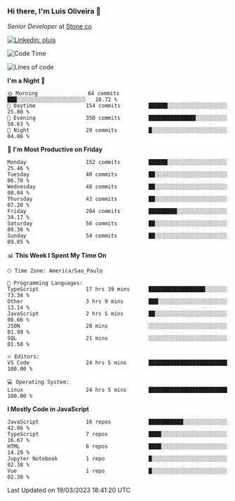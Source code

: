 ### Hi there, I'm Luis Oliveira 👋
*Senior Developer* at [Stone co](https://www.stone.com.br)  

[![Linkedin: oluis](https://img.shields.io/badge/-ooluis-blue?style=flat-square&logo=Linkedin&logoColor=white&link=https://www.linkedin.com/in/ooluis)](https://www.linkedin.com/in/ooluis/)

<!--START_SECTION:waka-->
![Code Time](http://img.shields.io/badge/Code%20Time-2%2C928%20hrs%206%20mins-blue)

![Lines of code](https://img.shields.io/badge/From%20Hello%20World%20I%27ve%20Written-341.7%20thousand%20lines%20of%20code-blue)

**I'm a Night 🦉** 

```text
🌞 Morning                64 commits          ███░░░░░░░░░░░░░░░░░░░░░░   10.72 % 
🌆 Daytime                154 commits         ██████░░░░░░░░░░░░░░░░░░░   25.80 % 
🌃 Evening                350 commits         ███████████████░░░░░░░░░░   58.63 % 
🌙 Night                  29 commits          █░░░░░░░░░░░░░░░░░░░░░░░░   04.86 % 
```
📅 **I'm Most Productive on Friday** 

```text
Monday                   152 commits         ██████░░░░░░░░░░░░░░░░░░░   25.46 % 
Tuesday                  40 commits          ██░░░░░░░░░░░░░░░░░░░░░░░   06.70 % 
Wednesday                48 commits          ██░░░░░░░░░░░░░░░░░░░░░░░   08.04 % 
Thursday                 43 commits          ██░░░░░░░░░░░░░░░░░░░░░░░   07.20 % 
Friday                   204 commits         █████████░░░░░░░░░░░░░░░░   34.17 % 
Saturday                 56 commits          ██░░░░░░░░░░░░░░░░░░░░░░░   09.38 % 
Sunday                   54 commits          ██░░░░░░░░░░░░░░░░░░░░░░░   09.05 % 
```


📊 **This Week I Spent My Time On** 

```text
🕑︎ Time Zone: America/Sao_Paulo

💬 Programming Languages: 
TypeScript               17 hrs 39 mins      ██████████████████░░░░░░░   73.34 % 
Other                    3 hrs 9 mins        ███░░░░░░░░░░░░░░░░░░░░░░   13.14 % 
JavaScript               2 hrs 5 mins        ██░░░░░░░░░░░░░░░░░░░░░░░   08.66 % 
JSON                     28 mins             ░░░░░░░░░░░░░░░░░░░░░░░░░   01.99 % 
SQL                      21 mins             ░░░░░░░░░░░░░░░░░░░░░░░░░   01.50 % 

🔥 Editors: 
VS Code                  24 hrs 5 mins       █████████████████████████   100.00 % 

💻 Operating System: 
Linux                    24 hrs 5 mins       █████████████████████████   100.00 % 
```

**I Mostly Code in JavaScript** 

```text
JavaScript               18 repos            ███████████░░░░░░░░░░░░░░   42.86 % 
TypeScript               7 repos             ████░░░░░░░░░░░░░░░░░░░░░   16.67 % 
HTML                     6 repos             ████░░░░░░░░░░░░░░░░░░░░░   14.29 % 
Jupyter Notebook         1 repo              █░░░░░░░░░░░░░░░░░░░░░░░░   02.38 % 
Vue                      1 repo              █░░░░░░░░░░░░░░░░░░░░░░░░   02.38 % 
```




 Last Updated on 19/03/2023 18:41:20 UTC
<!--END_SECTION:waka-->
